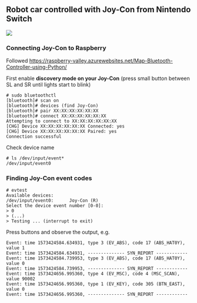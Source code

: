 ## Robot car controlled with Joy-Con from Nintendo Switch

![](video.gif)

### Connecting Joy-Con to Raspberry
Followed https://raspberry-valley.azurewebsites.net/Map-Bluetooth-Controller-using-Python/

First enable **discovery mode on your Joy-Con** (press small button between SL and SR until lights start to blink)
```
# sudo bluetoothctl
[bluetooth]# scan on
[bluetooth]# devices (find Joy-Con)
[bluetooth]# pair XX:XX:XX:XX:XX:XX
[bluetooth]# connect XX:XX:XX:XX:XX:XX
Attempting to connect to XX:XX:XX:XX:XX:XX
[CHG] Device XX:XX:XX:XX:XX:XX Connected: yes
[CHG] Device XX:XX:XX:XX:XX:XX Paired: yes
Connection successful
```


Check device name
```
# ls /dev/input/event*
/dev/input/event0
```

### Finding Joy-Con event codes
```
# evtest 
Available devices:
/dev/input/event0:      Joy-Con (R)
Select the device event number [0-0]:
> 0
> (...)
> Testing ... (interrupt to exit)
```
Press buttons and observe the output, e.g.
```
Event: time 1573424584.634931, type 3 (EV_ABS), code 17 (ABS_HAT0Y), value 1
Event: time 1573424584.634931, -------------- SYN_REPORT ------------
Event: time 1573424584.739953, type 3 (EV_ABS), code 17 (ABS_HAT0Y), value 0
Event: time 1573424584.739953, -------------- SYN_REPORT ------------
Event: time 1573424656.995360, type 4 (EV_MSC), code 4 (MSC_SCAN), value 90002
Event: time 1573424656.995360, type 1 (EV_KEY), code 305 (BTN_EAST), value 0
Event: time 1573424656.995360, -------------- SYN_REPORT ------------
```
